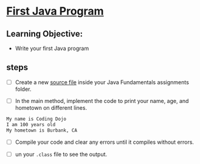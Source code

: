 # [First Java Program](https://login.codingdojo.com/m/315/9299/62834)

## Learning Objective:

- Write your first Java program




## steps

- [ ] Create a new [source file](./Main.java) inside your Java Fundamentals assignments folder.

- [ ] In the main method, implement the code to print your name, age, and hometown on different lines.

```bash
My name is Coding Dojo
I am 100 years old
My hometown is Burbank, CA
```

- [ ] Compile your code and clear any errors until it compiles without errors.

- [ ] un your `.class` file to see the output.